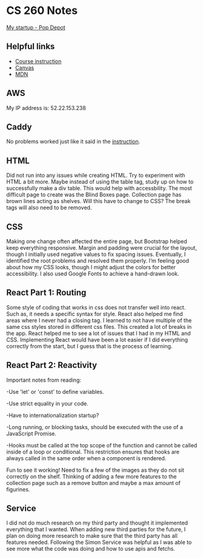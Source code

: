# CS 260 Notes

[My startup - Pop Depot](https://popdepot.click)

## Helpful links

- [Course instruction](https://github.com/webprogramming260)
- [Canvas](https://byu.instructure.com)
- [MDN](https://developer.mozilla.org)

## AWS

My IP address is: 52.22.153.238 


## Caddy

No problems worked just like it said in the [instruction](https://github.com/webprogramming260/.github/blob/main/profile/webServers/https/https.md).

## HTML

Did not run into any issues while creating HTML. Try to experiment with HTML a bit more. Maybe instead of using the table tag, study up on how to successfully make a div table. This would help with accessbility. The most difficult page to create was the Blind Boxes page. Collection page has brown lines acting as shelves. Will this have to change to CSS? The break tags will also need to be removed. 

## CSS

Making one change often affected the entire page, but Bootstrap helped keep everything responsive. Margin and padding were crucial for the layout, though I initially used negative values to fix spacing issues. Eventually, I identified the root problems and resolved them properly. I’m feeling good about how my CSS looks, though I might adjust the colors for better accessibility. I also used Google Fonts to achieve a hand-drawn look.

## React Part 1: Routing

Some style of coding that works in css does not transfer well into react. Such as, it needs a specific syntax for style. React also helped me find areas where I never had a closing tag. I learned to not have multiple of the same css styles stored in different css files. This created a lot of breaks in the app. React helped me to see a lot of issues that I had in my HTML and CSS. Implementing React would have been a lot easier if I did everything correctly from the start, but I guess that is the process of learning.

## React Part 2: Reactivity

Important notes from reading:

-Use 'let' or 'const' to define variables.

-Use strict equality in your code.

-Have to internationalization startup?

-Long running, or blocking tasks, should be executed with the use of a JavaScript Promise.

-Hooks must be called at the top scope of the function and cannot be called inside of a loop or conditional. This restriction ensures that hooks are always called in the same order when a component is rendered.

Fun to see it working! Need to fix a few of the images as they do not sit correctly on the shelf. Thinking of adding a few more features to the collection page such as a remove button and maybe a max amount of figurines.

## Service

I did not do much research on my third party and thought it implemented everything that I wanted. When adding new third parties for the future, I plan on doing more research to make sure that the third party has all features needed. Following the Simon Service was helpful as I was able to see more what the code was doing and how to use apis and fetchs.
